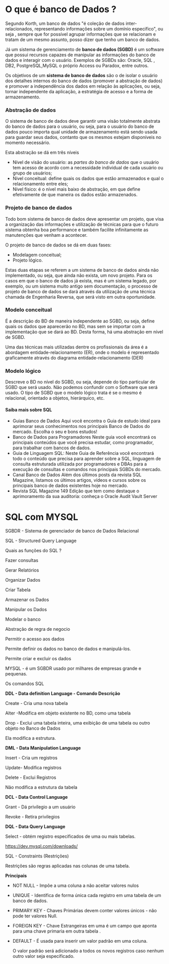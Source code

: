 # O que é banco de Dados ?

Segundo Korth, um banco de dados "é coleção de dados inter-relacionados, representando informações sobre um domínio especifico", ou seja , sempre que for possível agrupar informações que se relacionam e tratam de um mesmo assunto, posso dizer que tenho um banco de dados.

Já um sistema de gerenciamento de **banco de dados (SGBD)** é um software que possui recursos capazes de manipular as informações do banco de dados e interagir com o usuário. Exemplos de SGBDs são: Oracle, SQL , DB2, PostgreSQL,MySQL o próprio Access ou Paradox, entre outros.

Os objetivos de um **sistema de banco de dados** são o de isolar o usuário dos detalhes internos do banco de dados (promover a abstração de dados) e promover a independência dos dados em relação às aplicações, ou seja, tornar independente da aplicação, a estratégia de acesso e a forma de armazenamento.

### Abstração de dados

O sistema de banco de dados deve garantir uma visão totalmente abstrata do banco de dados para o usuário, ou seja, para o usuário do banco de dados pouco importa qual unidade de armazenamento está sendo usada para guardar seus dados, contanto que os mesmos estejam disponíveis no momento necessário.

Esta abstração se dá em três níveis

- Nível de visão do usuário: as *partes do banco de dados* que o usuário tem acesso de acordo com a necessidade individual de cada usuário ou grupo de usuários;
- Nível conceitual: define quais os dados que estão armazenados e qual o relacionamento entre eles;
- Nível físico: é o nível mais baixo de abstração, em que define efetivamente de que maneira os dados estão armazenados.

### Projeto de banco de dados

Todo bom sistema de banco de dados deve apresentar um projeto, que visa a organização das informações e utilização de técnicas para que o futuro sistema obtenha boa performance e também facilite infinitamente as manutenções que venham a acontecer.

O projeto de banco de dados se dá em duas fases:

- Modelagem conceitual;
- Projeto lógico.

Estas duas etapas se referem a um sistema de banco de dados ainda não implementado, ou seja, que ainda não exista, um novo projeto. Para os casos em que o banco de dados já exista, mas é um sistema legado, por exemplo, ou um sistema muito antigo sem documentação, o processo de projeto de banco de dados se dará através da utilização de uma técnica chamada de Engenharia Reversa, que será visto em outra oportunidade.

### Modelo conceitual

É a descrição do BD de maneira independente ao SGBD, ou seja, define quais os dados que aparecerão no BD, mas sem se importar com a implementação que se dará ao BD. Desta forma, há uma abstração em nível de SGBD.

Uma das técnicas mais utilizadas dentre os profissionais da área é a abordagem entidade-relacionamento (ER), onde o modelo é representado graficamente através do diagrama entidade-relacionamento (DER)

### Modelo lógico

Descreve o BD no nível do SGBD, ou seja, depende do tipo particular de SGBD que será usado. Não podemos confundir com o Software que será usado. O tipo de SGBD que o modelo lógico trata é se o mesmo é relacional, orientado a objetos, hierárquico, etc.

#### Saiba mais sobre SQL

- Guias Banco de Dados
  Aqui você encontra o Guia de estudo ideal para aprimorar seus conhecimentos nos principais Banco de Dados do mercado. Escolha o seu e bons estudos!
- Banco de Dados para Programadores
  Neste guia você encontrará os principais conteúdos que você precisa estudar, como programador, para trabalhar com bancos de dados.
- Guia de Linguagem SQL:
  Neste Guia de Referência você encontrará todo o conteúdo que precisa para aprender sobre a SQL, linguagem de consulta estruturada utilizada por programadores e DBAs para a execução de consultas e comandos nos principais SGBDs do mercado.
- Canal Banco de Dados
  Além dos últimos posts da revista SQL Magazine, listamos os últimos artigos, vídeos e cursos sobre os principais banco de dados existentes hoje no mercado.
- Revista SQL Magazine 149
  Edição que tem como destaque o aprimoramento da sua auditoria: conheça o Oracle Audit Vault Server



# **SQL com MYSQL**

SGBDR - Sistema de gerenciador de banco de Dados Relacional 

SQL - Structured Query Language

Quais as funções do SQL ?

Fazer consultas 

Gerar Relatórios 

Organizar Dados

Criar Tabela 

Armazenar os Dados 

Manipular os Dados

Modelar o banco 

Abstração de regra de negocio

Permitir o acesso aos dados 

Permite definir os dados no banco de dados e manipulá-los.

Permite criar e excluir os dados 

MYSQL - é um SGBDR usado por milhares de empresas grande e pequenas.

Os comandos SQL 

**DDL - Data definition Language - Comando Descrição**

Create - Cria uma nova tabela

Alter -Modifica  em objeto existente no BD, como uma tabela

Drop - Exclui uma tabela inteira, uma exibição de uma tabela ou outro objeto no Banco de Dados

Ela modifica a estrutura.

**DML - Data Manipulation Language**

Insert - Cria um registros

Update- Modifica registros

Delete - Exclui Registros

Não modifica a estrutura da tabela

**DCL - Data Control Language**

Grant - Dá privilegio a um usuário

Revoke - Retira privilegios 

**DQL - Data Query Language**

Select - obtém registro especificados de uma ou mais tabelas.

https://dev.mysql.com/downloads/

SQL - Constraints (Restrições)

Restrições são regras aplicadas nas colunas de uma tabela.

**Principais** 

- NOT NULL  - Impõe a uma coluna a não aceitar valores nulos

- UNIQUE -  Identifica de forma única cada registro em uma tabela de um banco de dados.

- PRIMARY KEY - Chaves Primárias devem conter valores únicos -  não pode ter valores Null.

- FOREIGN KEY - Chave Estrangeiras em uma é um campo que aponta para uma chave primaria em outra tabela . 

- DEFAULT -  É usada para inserir um valor padrão em uma coluna.

  O valor padrão será adicionado a todos os novos registros caso nenhum outro valor seja especificado.

  

  








